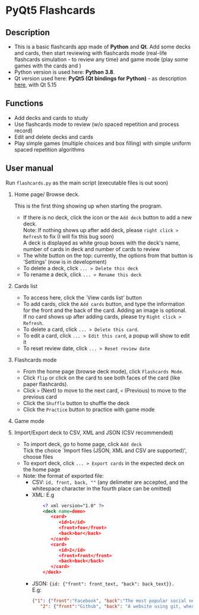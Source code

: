 PyQt5 Flashcards
================

Description
-----------

- This is a basic flashcards app made of **Python** and **Qt**. Add some decks and cards, then start reviewing with flashcards mode (real-life flashcards simulation - to review any time) and game mode (play some games with the cards and ) 
- Python version is used here: **Python 3.8**.
- Qt version used here: **PyQt5 (Qt bindings for Python)** - as description <a href="https://pypi.org/project/PyQt5/">here</a>, with Qt 5.15

Functions
---------
* Add decks and cards to study 
* Use flashcards mode to review (w/o spaced repetition and process record) 
* Edit and delete decks and cards 
* Play simple games (multiple choices and box filling) with simple uniform spaced repetition algorithms

User manual
-----------
Run `flashcards.py` as the main script (executable files is out soon)
1. Home page/ Browse deck.

   This is the first thing showing up when starting the program.
   * If there is no deck, click the icon or the `Add deck` button to add a new deck. <br>
     Note: If nothing shows up after add deck, please `right click > Refresh` to fix (I will fix this bug soon) <br>
     A deck is displayed as white group boxes with the deck's name, number of cards in deck and number of cards to review
   * The white button on the top: currently, the options from that button is 'Settings' (now is in development)
   * To delete a deck, click `... > Delete this deck`
   * To rename a deck, click `... > Rename this deck`
2. Cards list
   * To access here, click the `View cards list' button
   * To add cards, click the `Add cards` button, and type the information for the front and the back of the card. Adding an image is optional. <br>
     If no card shows up after adding cards, please try `Right click > Refresh`.
   * To delete a card, click `... > Delete this card`.
   * To edit a card, click `... > Edit this card`, a popup will show to edit it
   * To reset review date, click `... > Reset review date`
3. Flashcards mode
   * From the home page (browse deck mode), click `Flashcards Mode`.
   * Click `flip` or click on the card to see both faces of the card (like paper flashcards).
   * Click `>` (Next) to move to the next card, `<` (Previous) to move to the previous card
   * Click the `Shuffle` button to shuffle the deck
   * Click the `Practice` button to practice with game mode
5. Game mode
6. Import/Export deck to CSV, XML and JSON
   (CSV recommended)
   * To import deck, go to home page, click `Add deck` <br>
     Tick the choice `Import files (JSON, XML and CSV are supported)', choose files
   * To export deck, click `... > Export cards` in the expected deck on the home page
   * Note: the format of exported file:
      - CSV: `id, front, back, ""` (any delimeter are accepted, and the whitespace character in the fourth place can be omitted)
      - XML: E.g
           ```xml
               <? xml version="1.0" ?>
               <deck name=demo>
                  <card>
                     <id>1</id>
                     <front>foo</front>
                     <back>bar</back>
                  </card>
                  <card>
                     <id>2</id>
                     <front>front</front>
                     <back>back</back>
                  </card>
               </deck>
           ```
      - JSON: `{id: {"front": front_text, "back": back_text}}.`<br>
         E.g:
         ```json
         {"1": {"front":"Facebook", "back":"The most popular social network where people share and communicate together"},
            "2": {"front":"Github", "back": "A website using git, where people store, share and collaborate on their code"}
         ```
